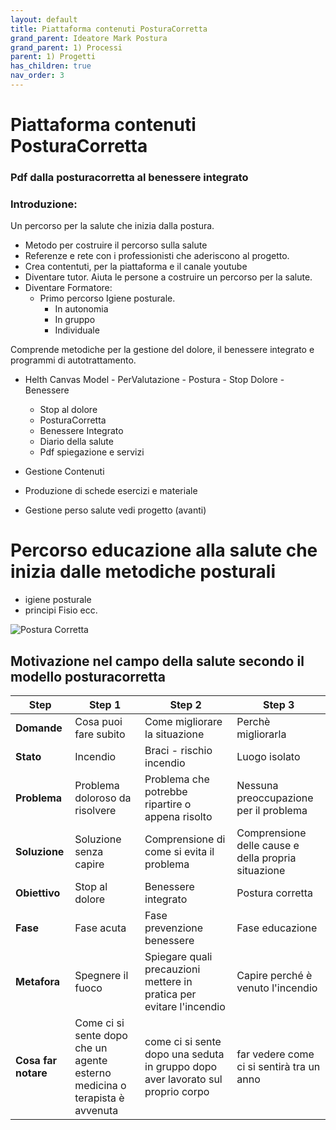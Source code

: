 ```yaml
---
layout: default
title: Piattaforma contenuti PosturaCorretta
grand_parent: Ideatore Mark Postura 
grand_parent: 1) Processi
parent: 1) Progetti
has_children: true
nav_order: 3
---
```


# Piattaforma contenuti PosturaCorretta



### Pdf dalla posturacorretta al benessere integrato

### Introduzione: 
Un percorso per la salute che inizia dalla postura. 
- Metodo per costruire il percorso sulla salute 
- Referenze e rete con i professionisti che aderiscono al progetto.
- Crea contentuti, per la piattaforma e il canale youtube 
- Diventare tutor. Aiuta le persone a costruire un percorso per la salute. 
- Diventare Formatore:
    - Primo percorso Igiene posturale.
      - In autonomia
      - In gruppo 
      - Individuale

Comprende metodiche per la gestione del dolore, il benessere integrato e programmi di autotrattamento.

- Helth Canvas Model - PerValutazione - Postura - Stop Dolore - Benessere
  - Stop al dolore
  - PosturaCorretta
  - Benessere Integrato
  - Diario della salute
  - Pdf spiegazione e servizi 

- Gestione Contenuti 
- Produzione di schede esercizi e materiale
- Gestione perso salute vedi progetto (avanti)


# Percorso educazione alla salute che inizia dalle metodiche posturali 

- igiene posturale
- principi Fisio ecc.



![Postura Corretta](https://posturacorretta.org/assets/logo-b55c886aac89a92d7ad93adf6e85b49b16ffedfacd1f0ac4b7aff674ee46fa72.png)



## Motivazione nel campo della salute secondo il modello posturacorretta

| Step           | Step 1                                | Step 2                                             | Step 3                                      |
|-----------------|---------------------------------------|---------------------------------------------------|--------------------------------------------|
| **Domande** |Cosa puoi fare subito |Come migliorare la situazione |Perchè migliorarla |
| **Stato**       | Incendio                              | Braci - rischio incendio                          | Luogo isolato                              |
| **Problema**    | Problema doloroso da risolvere        | Problema che potrebbe ripartire o appena risolto  | Nessuna preoccupazione per il problema     |
| **Soluzione**   | Soluzione senza capire               | Comprensione di come si evita il problema         | Comprensione delle cause e della propria situazione |
| **Obiettivo**   | Stop al dolore                       | Benessere integrato                               | Postura corretta                           |
| **Fase**        | Fase acuta                           | Fase prevenzione benessere                        | Fase educazione                            |
| **Metafora**    | Spegnere il fuoco                    | Spiegare quali precauzioni mettere in pratica per evitare l'incendio | Capire perché è venuto l'incendio          |
| **Cosa far notare** |Come ci si sente dopo che un agente esterno medicina o terapista è avvenuta |come ci si sente dopo una seduta in gruppo dopo aver lavorato sul proprio corpo | far vedere come ci si sentirà tra un anno|
